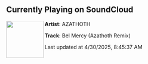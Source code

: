 ## Currently Playing on SoundCloud

[<img align="left" width="100" src="https://i1.sndcdn.com/artworks-fN5hmP8V7Hyrfy3h-b6DqCA-t500x500.jpg">](https://soundcloud.com/user-421781243/bel-mercy-azathoth-remixbooi)

**Artist**: AZATHOTH 

**Track**: Bel Mercy (Azathoth Remix)

Last updated at 4/30/2025, 8:45:37 AM
